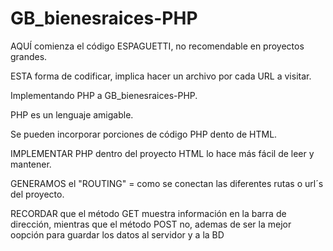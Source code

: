 # GB_bienesraices-PHP

AQUÍ comienza el código ESPAGUETTI, no recomendable en proyectos grandes.

ESTA forma de codificar, implica hacer un archivo por cada URL a visitar.

Implementando PHP a GB_bienesraices-PHP.

PHP es un lenguaje amigable.

Se pueden incorporar porciones de código PHP dento de HTML.

IMPLEMENTAR PHP dentro del proyecto HTML lo hace más fácil de leer y mantener.

GENERAMOS el "ROUTING" = como se conectan las diferentes rutas o url´s del proyecto.

RECORDAR que el método GET muestra información en la barra de dirección, mientras que el método POST no, ademas de ser la mejor oopción para guardar los datos al servidor y a la BD
